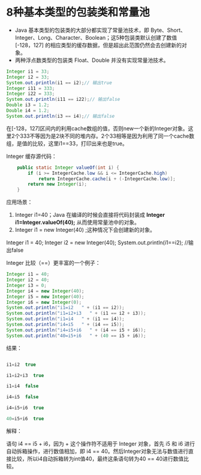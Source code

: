 # 8种基本类型的包装类和常量池

* Java 基本类型的包装类的大部分都实现了常量池技术，即 Byte、Short、Integer、Long、Character、Boolean；这5种包装类默认创建了数值 [-128，127] 的相应类型的缓存数据，但是超出此范围仍然会去创建新的对象。
* 两种浮点数类型的包装类 Float、Double 并没有实现常量池技术。

```java
Integer i1 = 33;
Integer i2 = 33;
System.out.println(i1 == i2);// 输出true 
Integer i11 = 333;
Integer i22 = 333; 
System.out.println(i11 == i22);// 输出false 
Double i3 = 1.2; 
Double i4 = 1.2; 
System.out.println(i3 == i4);// 输出false
```

在[-128，127]区间内的利用cache数组的值，否则new一个新的Integer对象。这里2个333不等因为是2块不同的堆内存。2个33相等是因为利用了同一个cache数组，是值的比较，这里i1==33，打印出来也是true。

Integer 缓存源代码：

```java
    public static Integer valueOf(int i) {
        if (i >= IntegerCache.low && i <= IntegerCache.high)
            return IntegerCache.cache[i + (-IntegerCache.low)];
        return new Integer(i);
    }
```

应用场景：

1. Integer i1=40；Java 在编译的时候会直接将代码封装成 **Integer i1=Integer.valueOf(40);** 从而使用常量池中的对象。
2. Integer i1 = new Integer(40) ;这种情况下会创建新的对象。

Integer i1 = 40; 
 Integer i2 = new Integer(40); 
 System.out.println(i1==i2); //输出false

Integer 比较（==）更丰富的一个例子：

```java
Integer i1 = 40;
Integer i2 = 40;
Integer i3 = 0;
Integer i4 = new Integer(40);
Integer i5 = new Integer(40);
Integer i6 = new Integer(0);
System.out.println("i1=i2   " + (i1 == i2));
System.out.println("i1=i2+i3   " + (i1 == i2 + i3));
System.out.println("i1=i4   " + (i1 == i4));
System.out.println("i4=i5   " + (i4 == i5));
System.out.println("i4=i5+i6   " + (i4 == i5 + i6));
System.out.println("40=i5+i6   " + (40 == i5 + i6));
```

结果：

```java

i1=i2  true

i1=i2+i3  true

i1=i4  false

i4=i5  false

i4=i5+i6  true

40=i5+i6  true

```

解释：

语句 i4 == i5 + i6，因为 + 这个操作符不适用于 Integer 对象，首先 i5 和 i6 进行自动拆箱操作，进行数值相加，即 i4 == 40。然后Integer对象无法与数值进行直接比较，所以i4自动拆箱转为int值40，最终这条语句转为40 == 40进行数值比较。